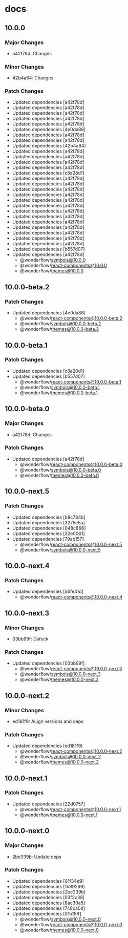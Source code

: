 # docs

## 10.0.0

### Major Changes

- a42f78d: Changes

### Minor Changes

- 42b4a64: Changes

### Patch Changes

- Updated dependencies [a42f78d]
- Updated dependencies [a42f78d]
- Updated dependencies [a42f78d]
- Updated dependencies [a42f78d]
- Updated dependencies [a42f78d]
- Updated dependencies [4e0da88]
- Updated dependencies [a42f78d]
- Updated dependencies [a42f78d]
- Updated dependencies [42b4a64]
- Updated dependencies [a42f78d]
- Updated dependencies [a42f78d]
- Updated dependencies [a42f78d]
- Updated dependencies [a42f78d]
- Updated dependencies [c8a28d1]
- Updated dependencies [a42f78d]
- Updated dependencies [a42f78d]
- Updated dependencies [a42f78d]
- Updated dependencies [a42f78d]
- Updated dependencies [a42f78d]
- Updated dependencies [a42f78d]
- Updated dependencies [a42f78d]
- Updated dependencies [a42f78d]
- Updated dependencies [a42f78d]
- Updated dependencies [a42f78d]
- Updated dependencies [a42f78d]
- Updated dependencies [a42f78d]
- Updated dependencies [a42f78d]
- Updated dependencies [b557d07]
- Updated dependencies [a42f78d]
  - @wonderflow/symbols@10.0.0
  - @wonderflow/react-components@10.0.0
  - @wonderflow/themes@10.0.0

## 10.0.0-beta.2

### Patch Changes

- Updated dependencies [4e0da88]
  - @wonderflow/react-components@10.0.0-beta.2
  - @wonderflow/symbols@10.0.0-beta.2
  - @wonderflow/themes@10.0.0-beta.2

## 10.0.0-beta.1

### Patch Changes

- Updated dependencies [c8a28d1]
- Updated dependencies [b557d07]
  - @wonderflow/react-components@10.0.0-beta.1
  - @wonderflow/symbols@10.0.0-beta.1
  - @wonderflow/themes@10.0.0-beta.1

## 10.0.0-beta.0

### Major Changes

- a42f78d: Changes

### Patch Changes

- Updated dependencies [a42f78d]
  - @wonderflow/react-components@10.0.0-beta.0
  - @wonderflow/symbols@10.0.0-beta.0
  - @wonderflow/themes@10.0.0-beta.0

## 10.0.0-next.5

### Patch Changes

- Updated dependencies [b8c784b]
- Updated dependencies [3275e5a]
- Updated dependencies [048c866]
- Updated dependencies [32e0061]
- Updated dependencies [79ab157]
  - @wonderflow/react-components@10.0.0-next.5
  - @wonderflow/symbols@10.0.0-next.5

## 10.0.0-next.4

### Patch Changes

- Updated dependencies [d6fe41d]
  - @wonderflow/react-components@10.0.0-next.4

## 10.0.0-next.3

### Minor Changes

- 03bb99f: Dafuck

### Patch Changes

- Updated dependencies [03bb99f]
  - @wonderflow/react-components@10.0.0-next.3
  - @wonderflow/symbols@10.0.0-next.3
  - @wonderflow/themes@10.0.0-next.3

## 10.0.0-next.2

### Minor Changes

- ed181f9: ALign versions and deps

### Patch Changes

- Updated dependencies [ed181f9]
  - @wonderflow/react-components@10.0.0-next.2
  - @wonderflow/symbols@10.0.0-next.2
  - @wonderflow/themes@10.0.0-next.2

## 10.0.0-next.1

### Patch Changes

- Updated dependencies [22d0757]
  - @wonderflow/react-components@10.0.0-next.1
  - @wonderflow/themes@10.0.0-next.1

## 10.0.0-next.0

### Major Changes

- 2be339b: Update deps

### Patch Changes

- Updated dependencies [01f34e9]
- Updated dependencies [1b89269]
- Updated dependencies [2be339b]
- Updated dependencies [03f2c38]
- Updated dependencies [8ac30a5]
- Updated dependencies [748ca0d]
- Updated dependencies [01b15ff]
  - @wonderflow/symbols@10.0.0-next.0
  - @wonderflow/react-components@10.0.0-next.0
  - @wonderflow/themes@10.0.0-next.0

